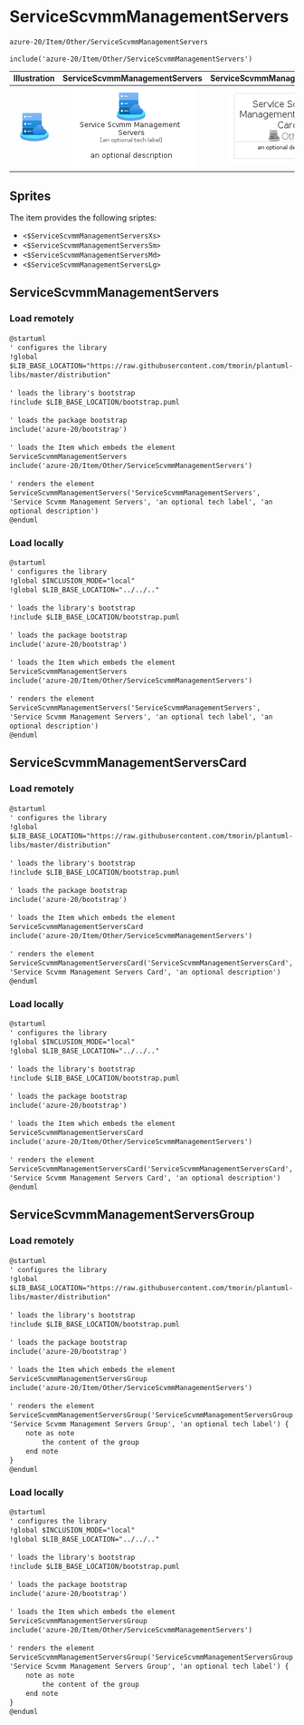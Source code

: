 # ServiceScvmmManagementServers


```text
azure-20/Item/Other/ServiceScvmmManagementServers
```

```text
include('azure-20/Item/Other/ServiceScvmmManagementServers')
```



| Illustration | ServiceScvmmManagementServers | ServiceScvmmManagementServersCard | ServiceScvmmManagementServersGroup |
| :---: | :---: | :---: | :---: |
| ![illustration for Illustration](../../../azure-20/Item/Other/ServiceScvmmManagementServers.png) | ![illustration for ServiceScvmmManagementServers](../../../azure-20/Item/Other/ServiceScvmmManagementServers.Local.png) | ![illustration for ServiceScvmmManagementServersCard](../../../azure-20/Item/Other/ServiceScvmmManagementServersCard.Local.png) | ![illustration for ServiceScvmmManagementServersGroup](../../../azure-20/Item/Other/ServiceScvmmManagementServersGroup.Local.png) |



## Sprites
The item provides the following sriptes:

- `<$ServiceScvmmManagementServersXs>`
- `<$ServiceScvmmManagementServersSm>`
- `<$ServiceScvmmManagementServersMd>`
- `<$ServiceScvmmManagementServersLg>`





## ServiceScvmmManagementServers

### Load remotely
```plantuml
@startuml
' configures the library
!global $LIB_BASE_LOCATION="https://raw.githubusercontent.com/tmorin/plantuml-libs/master/distribution"

' loads the library's bootstrap
!include $LIB_BASE_LOCATION/bootstrap.puml

' loads the package bootstrap
include('azure-20/bootstrap')

' loads the Item which embeds the element ServiceScvmmManagementServers
include('azure-20/Item/Other/ServiceScvmmManagementServers')

' renders the element
ServiceScvmmManagementServers('ServiceScvmmManagementServers', 'Service Scvmm Management Servers', 'an optional tech label', 'an optional description')
@enduml
```

### Load locally
```plantuml
@startuml
' configures the library
!global $INCLUSION_MODE="local"
!global $LIB_BASE_LOCATION="../../.."

' loads the library's bootstrap
!include $LIB_BASE_LOCATION/bootstrap.puml

' loads the package bootstrap
include('azure-20/bootstrap')

' loads the Item which embeds the element ServiceScvmmManagementServers
include('azure-20/Item/Other/ServiceScvmmManagementServers')

' renders the element
ServiceScvmmManagementServers('ServiceScvmmManagementServers', 'Service Scvmm Management Servers', 'an optional tech label', 'an optional description')
@enduml
```

## ServiceScvmmManagementServersCard

### Load remotely
```plantuml
@startuml
' configures the library
!global $LIB_BASE_LOCATION="https://raw.githubusercontent.com/tmorin/plantuml-libs/master/distribution"

' loads the library's bootstrap
!include $LIB_BASE_LOCATION/bootstrap.puml

' loads the package bootstrap
include('azure-20/bootstrap')

' loads the Item which embeds the element ServiceScvmmManagementServersCard
include('azure-20/Item/Other/ServiceScvmmManagementServers')

' renders the element
ServiceScvmmManagementServersCard('ServiceScvmmManagementServersCard', 'Service Scvmm Management Servers Card', 'an optional description')
@enduml
```

### Load locally
```plantuml
@startuml
' configures the library
!global $INCLUSION_MODE="local"
!global $LIB_BASE_LOCATION="../../.."

' loads the library's bootstrap
!include $LIB_BASE_LOCATION/bootstrap.puml

' loads the package bootstrap
include('azure-20/bootstrap')

' loads the Item which embeds the element ServiceScvmmManagementServersCard
include('azure-20/Item/Other/ServiceScvmmManagementServers')

' renders the element
ServiceScvmmManagementServersCard('ServiceScvmmManagementServersCard', 'Service Scvmm Management Servers Card', 'an optional description')
@enduml
```

## ServiceScvmmManagementServersGroup

### Load remotely
```plantuml
@startuml
' configures the library
!global $LIB_BASE_LOCATION="https://raw.githubusercontent.com/tmorin/plantuml-libs/master/distribution"

' loads the library's bootstrap
!include $LIB_BASE_LOCATION/bootstrap.puml

' loads the package bootstrap
include('azure-20/bootstrap')

' loads the Item which embeds the element ServiceScvmmManagementServersGroup
include('azure-20/Item/Other/ServiceScvmmManagementServers')

' renders the element
ServiceScvmmManagementServersGroup('ServiceScvmmManagementServersGroup', 'Service Scvmm Management Servers Group', 'an optional tech label') {
    note as note
        the content of the group
    end note
}
@enduml
```

### Load locally
```plantuml
@startuml
' configures the library
!global $INCLUSION_MODE="local"
!global $LIB_BASE_LOCATION="../../.."

' loads the library's bootstrap
!include $LIB_BASE_LOCATION/bootstrap.puml

' loads the package bootstrap
include('azure-20/bootstrap')

' loads the Item which embeds the element ServiceScvmmManagementServersGroup
include('azure-20/Item/Other/ServiceScvmmManagementServers')

' renders the element
ServiceScvmmManagementServersGroup('ServiceScvmmManagementServersGroup', 'Service Scvmm Management Servers Group', 'an optional tech label') {
    note as note
        the content of the group
    end note
}
@enduml
```

